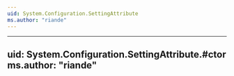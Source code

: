 ```yaml
---
uid: System.Configuration.SettingAttribute
ms.author: "riande"
---
```


---
uid: System.Configuration.SettingAttribute.#ctor
ms.author: "riande"
---
